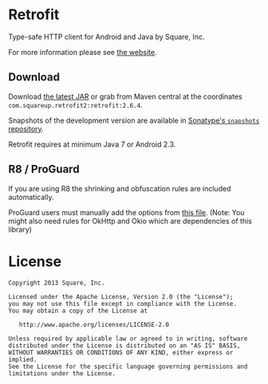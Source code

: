 Retrofit
========

Type-safe HTTP client for Android and Java by Square, Inc.

For more information please see [the website][1].


Download
--------

Download [the latest JAR][2] or grab from Maven central at the coordinates `com.squareup.retrofit2:retrofit:2.6.4`.

Snapshots of the development version are available in [Sonatype's `snapshots` repository][snap].

Retrofit requires at minimum Java 7 or Android 2.3.


R8 / ProGuard
-------------

If you are using R8 the shrinking and obfuscation rules are included automatically.

ProGuard users must manually add the options from
[this file](https://github.com/square/retrofit/blob/master/retrofit/src/main/resources/META-INF/proguard/retrofit2.pro).
(Note: You might also need rules for OkHttp and Okio which are dependencies of this library)


License
=======

    Copyright 2013 Square, Inc.

    Licensed under the Apache License, Version 2.0 (the "License");
    you may not use this file except in compliance with the License.
    You may obtain a copy of the License at

       http://www.apache.org/licenses/LICENSE-2.0

    Unless required by applicable law or agreed to in writing, software
    distributed under the License is distributed on an "AS IS" BASIS,
    WITHOUT WARRANTIES OR CONDITIONS OF ANY KIND, either express or implied.
    See the License for the specific language governing permissions and
    limitations under the License.


 [1]: https://square.github.io/retrofit/
 [2]: https://search.maven.org/remote_content?g=com.squareup.retrofit2&a=retrofit&v=LATEST
 [snap]: https://oss.sonatype.org/content/repositories/snapshots/
